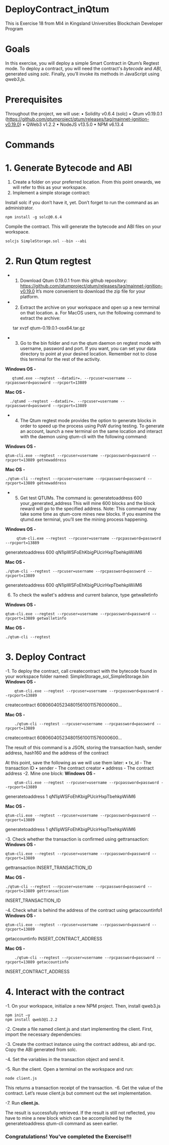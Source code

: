 # DeployContract_inQtum
This is Exercise 18 from MI4 in Kingsland Universities Blockchain Developer Program

# Goals 
In this exercise, you will deploy a simple Smart Contract in Qtum’s Regtest mode.
To deploy a contract, you will need the contract's *bytecode* and *ABI*, generated using *solc*.
Finally, you’ll invoke its methods in JavaScript using *qweb3.js*.

# Prerequisites
Throughout the project, we will use:
• Solidity v0.6.4 (solc)
• Qtum v0.19.0.1 (https://github.com/qtumproject/qtum/releases/tag/mainnet-ignition-v0.19.0)
• QWeb3 v1.2.2
• NodeJS v13.5.0
• NPM v6.13.4

# Commands

# 1. Generate Bytecode and ABI
1. Create a folder on your preferred location. From this point onwards, we will refer to this as your workspace.
2. Implement a simple storage contract:

Install solc if you don’t have it, yet. Don’t forget to run the command as an administrator.

    npm install -g solc@0.6.4
    
Compile the contract. This will generate the bytecode and ABI files on your workspace.

    solcjs SimpleStorage.sol --bin --abi
    
# 2. Run Qtum regtest
- 1. Download Qtum 0.19.0.1 from this github repository:
https://github.com/qtumproject/qtum/releases/tag/mainnet-ignition-v0.19.0
It’s more convenient to download the zip file for your platform.

- 2. Extract the archive on your workspace and open up a new terminal on that location.
a. For MacOS users, run the following command to extract the archive:

    tar xvzf qtum-0.19.0.1-osx64.tar.gz

- 3. Go to the bin folder and run the qtum daemon on regtest mode with username, password and port.
If you want, you can set your data directory to point at your desired location.
Remember not to close this terminal for the rest of the activity.

**Windows OS -**

       qtumd.exe --regtest --datadir=. --rpcuser=username --rpcpassword=password --rpcport=13889
       
**Mac OS -**

      ./qtumd --regtest --datadir=. --rpcuser=username --rpcpassword=password --rpcport=13889

- 4. The Qtum regtest mode provides the option to generate blocks in order to speed up the process using PoW
during testing. To generate an account, launch a new terminal on the same location and interact with the
daemon using qtum-cli with the following command:

**Windows OS -**
    
    qtum-cli.exe --regtest --rpcuser=username --rpcpassword=password --rpcport=13889 getnewaddress
    
**Mac OS -**
    
    ./qtum-cli --regtest --rpcuser=username --rpcpassword=password --rpcport=13889 getnewaddress
    
- 5. Get test QTUMs. The command is: generatetoaddress 600 your_generated_address
This will mine 600 blocks and the block reward will go to the specified address.
Note: This command may take some time as qtum-core mines new blocks.
If you examine the qtumd.exe terminal, you’ll see the mining process happening.

**Windows OS -**
         
         qtum-cli.exe --regtest --rpcuser=username --rpcpassword=password --rpcport=13889

generatetoaddress 600 qN1ipWSFoEhKbigPUcirHxpTbehkpWiiM6
  
  **Mac OS -**
  
    ./qtum-cli --regtest --rpcuser=username --rpcpassword=password --rpcport=13889
    
generatetoaddress 600 qN1ipWSFoEhKbigPUcirHxpTbehkpWiiM6

6. To check the wallet's address and current balance, type getwalletinfo

**Windows OS -**

    qtum-cli.exe --regtest --rpcuser=username --rpcpassword=password --rpcport=13889 getwalletinfo
    
**Mac OS -**

    ./qtum-cli --regtest

# 3. Deploy Contract
-1. To deploy the contract, call createcontract with the bytecode found in your workspace folder named:
SimpleStorage_sol_SimpleStorage.bin
**Windows OS -**
        
        qtum-cli.exe --regtest --rpcuser=username --rpcpassword=password --rpcport=13889

createcontract 6080604052348015610011576000600...

**Mac OS -**
        
        ./qtum-cli --regtest --rpcuser=username --rpcpassword=password --rpcport=13889

createcontract 6080604052348015610011576000600...

The result of this command is a JSON, storing the transaction hash, sender address, hash160 and the
address of the contract

At this point, save the following as we will use them later:
• tx_id - The transaction ID
• sender - The contract creator
• address - The contract address
-2. Mine one block:
**Windows OS -**

        qtum-cli.exe --regtest --rpcuser=username --rpcpassword=password --rpcport=13889

generatetoaddress 1 qN1ipWSFoEhKbigPUcirHxpTbehkpWiiM6

**Mac OS -**

    qtum-cli.exe --regtest --rpcuser=username --rpcpassword=password --rpcport=13889

generatetoaddress 1 qN1ipWSFoEhKbigPUcirHxpTbehkpWiiM6

-3. Check whether the transaction is confirmed using gettransaction:
**Windows OS -**

    qtum-cli.exe --regtest --rpcuser=username --rpcpassword=password --rpcport=13889

gettransaction INSERT_TRANSACTION_ID

**Mac OS -**

    ./qtum-cli --regtest --rpcuser=username --rpcpassword=password --rpcport=13889 gettransaction

INSERT_TRANSACTION_ID

-4. Check what is behind the address of the contract using getaccountinfo1
**Windows OS -**

    qtum-cli.exe --regtest --rpcuser=username --rpcpassword=password --rpcport=13889

getaccountinfo INSERT_CONTRACT_ADDRESS

**Mac OS -**
        
        ./qtum-cli --regtest --rpcuser=username --rpcpassword=password --rpcport=13889 getaccountinfo

INSERT_CONTRACT_ADDRESS

# 4. Interact with the contract
-1. On your workspace, initialize a new NPM project. Then, install qweb3.js

    npm init –y
    npm install qweb3@1.2.2

-2. Create a file named client.js and start implementing the client. First, import the necessary dependencies:

-3. Create the contract instance using the contract address, abi and rpc. Copy the ABI generated from solc.

-4. Set the variables in the transaction object and send it.

-5. Run the client. Open a terminal on the workspace and run:

    node client.js

This returns a transaction receipt of the transaction.
-6. Get the value of the contract. Let’s reuse client.js but comment out the set implementation.

-7. Run **client.js.**

The result is successfully retrieved.
If the result is still not reflected, you have to mine a new block which can be accomplished by the
generatetoaddress qtum-cli command as seen earlier.

### Congratulations! You've completed the Exercise!!!
